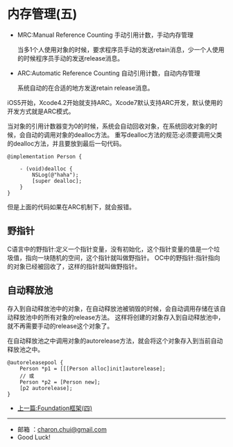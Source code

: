 内存管理(五)
===


- MRC:Manual Reference Counting 手动引用计数，手动内存管理

    当多1个人使用对象的时候，要求程序员手动的发送retain消息，少一个人使用的时候程序员手动的发送release消息。

- ARC:Automatic Reference Counting 自动引用计数，自动内存管理

    系统自动的在合适的地方发送retain release消息。 




iOS5开始，Xcode4.2开始就支持ARC。Xcode7默认支持ARC开发，默认使用的开发方式就是ARC模式。

当对象的引用计数器变为0的时候，系统会自动回收对象，在系统回收对象的时候，会自动的调用对象的dealloc方法。
重写dealloc方法的规范:必须要调用父类的dealloc方法，并且要放到最后一句代码。

```oc
@implementation Person {

	- (void)dealloc {
		NSLog(@"haha");
		[super dealloc];
	}
}
```

但是上面的代码如果在ARC机制下，就会报错。 


## 野指针

C语言中的野指针:定义一个指针变量，没有初始化，这个指针变量的值是一个垃圾值，指向一块随机的空间，这个指针就叫做野指针。
OC中的野指针:指针指向的对象已经被回收了，这样的指针就叫做野指针。 


## 自动释放池

存入到自动释放池中的对象，在自动释放池被销毁的时候，会自动调用存储在该自动释放池中的所有对象的release方法。
这样将创建的对象存入到自动释放池中，就不再需要手动的release这个对象了。

在自动释放池之中调用对象的autorelease方法，就会将这个对象存入到当前自动释放池之中。

```oc
@autoreleasepool {
    Person *p1 = [[[Person alloc]init]autorelease];
    // 或
    Person *p2 = [Person new];
    [p2 autorelease];
}
```





- [上一篇:Foundation框架(四)](https://github.com/CharonChui/iOSStudyNote/blob/master/Objective-C%E5%85%A5%E9%97%A8/4.Foundation%E6%A1%86%E6%9E%B6(%E5%9B%9B).md)


---

- 邮箱 ：charon.chui@gmail.com  
- Good Luck! 
